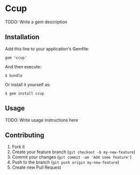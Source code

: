 # Ccup

TODO: Write a gem description

## Installation

Add this line to your application's Gemfile:

    gem 'ccup'

And then execute:

    $ bundle

Or install it yourself as:

    $ gem install ccup

## Usage

TODO: Write usage instructions here

## Contributing

1. Fork it
2. Create your feature branch (`git checkout -b my-new-feature`)
3. Commit your changes (`git commit -am 'Add some feature'`)
4. Push to the branch (`git push origin my-new-feature`)
5. Create new Pull Request
